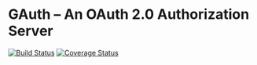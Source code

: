 # GAuth – An OAuth 2.0 Authorization Server

[![Build Status](https://travis-ci.org/globbie/gauth.svg?branch=master)](https://travis-ci.org/globbie/gauth)
[![Coverage Status](https://coveralls.io/repos/github/globbie/gauth/badge.svg?branch=master)](https://coveralls.io/github/globbie/gauth?branch=master)
